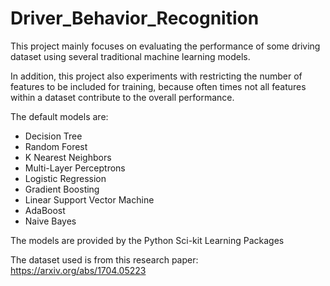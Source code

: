 # Driver_Behavior_Recognition

This project mainly focuses on evaluating the performance of some driving dataset 
using several traditional machine learning models.

In addition, this project also experiments with restricting the number of features to be included for training,
because often times not all features within a dataset contribute to the overall performance.

The default models are:
- Decision Tree
- Random Forest
- K Nearest Neighbors
- Multi-Layer Perceptrons
- Logistic Regression
- Gradient Boosting
- Linear Support Vector Machine
- AdaBoost
- Naive Bayes

The models are provided by the Python Sci-kit Learning Packages

The dataset used is from this research paper: https://arxiv.org/abs/1704.05223
